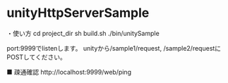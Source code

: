 # unityHttpServerSample

・使い方
cd project_dir
sh build.sh
./bin/unitySample

port:9999でlistenします。
unityから/sample1/request, /sample2/requestにPOSTしてください。

■ 疎通確認
http://localhost:9999/web/ping

